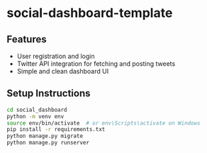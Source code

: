# social-dashboard-template
## Features
- User registration and login
- Twitter API integration for fetching and posting tweets
- Simple and clean dashboard UI

## Setup Instructions
```bash
cd social_dashboard
python -m venv env
source env/bin/activate  # or env\Scripts\activate on Windows
pip install -r requirements.txt
python manage.py migrate
python manage.py runserver
```
